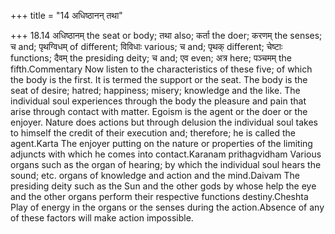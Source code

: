 +++
title = "14 अधिष्ठानन् तथा"

+++
18.14 अधिष्ठानम् the seat or body; तथा also; कर्ता the doer; करणम् the
senses; च and; पृथग्विधम् of different; विविधाः various; च and; पृथक्
different; चेष्टाः functions; दैवम् the presiding deity; च and; एव even;
अत्र here; पञ्चमम् the fifth.Commentary Now listen to the
characteristics of these five; of which the body is the first. It is
termed the support or the seat. The body is the seat of desire; hatred;
happiness; misery; knowledge and the like. The individual soul
experiences through the body the pleasure and pain that arise through
contact with matter. Egoism is the agent or the doer or the enjoyer.
Nature does actions but through delusion the individual soul takes to
himself the credit of their execution and; therefore; he is called the
agent.Karta The enjoyer putting on the nature or properties of the
limiting adjuncts with which he comes into contact.Karanam prithagvidham
Various organs such as the organ of hearing; by which the individual
soul hears the sound; etc. organs of knowledge and action and the
mind.Daivam The presiding deity such as the Sun and the other gods by
whose help the eye and the other organs perform their respective
functions destiny.Cheshta Play of energy in the organs or the senses
during the action.Absence of any of these factors will make action
impossible.
